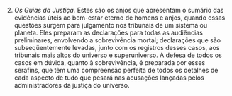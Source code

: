 ﻿2. <em>Os Guias da Justiça.</em> Estes são os anjos que apresentam o sumário das evidências úteis ao bem-estar eterno de homens e anjos, quando essas questões surgem para julgamento nos tribunais de um sistema ou planeta. Eles preparam as declarações para todas as audiências preliminares, envolvendo a sobrevivência mortal; declarações que são subseqüentemente levadas, junto com os registros desses casos, aos tribunais mais altos do universo e superuniverso. A defesa de todos os casos em dúvida, quanto à sobrevivência, é preparada por esses serafins, que têm uma compreensão perfeita de todos os detalhes de cada aspecto de tudo que pesará nas acusações lançadas pelos administradores da justiça do universo.